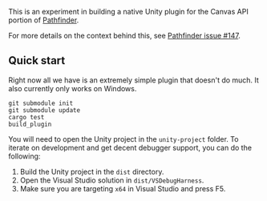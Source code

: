 This is an experiment in building a native Unity plugin for the Canvas API
portion of [Pathfinder][].

For more details on the context behind this, see 
[Pathfinder issue #147](https://github.com/pcwalton/pathfinder/issues/147).

## Quick start

Right now all we have is an extremely simple plugin that doesn't do much.
It also currently only works on Windows.

```
git submodule init
git submodule update
cargo test
build_plugin
```

You will need to open the Unity project in the `unity-project` folder.
To iterate on development and get decent debugger support, you can
do the following:

1. Build the Unity project in the `dist` directory.
2. Open the Visual Studio solution in `dist/VSDebugHarness`.
3. Make sure you are targeting `x64` in Visual Studio and press F5.

[Pathfinder]: https://github.com/pcwalton/pathfinder
